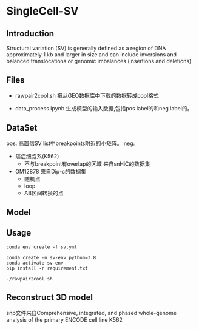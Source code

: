 # SingleCell-SV

## Introduction
Structural variation (SV) is generally defined as a region of DNA approximately 1 kb and larger in size and can include inversions and balanced translocations or genomic imbalances (insertions and deletions).

## Files
- rawpair2cool.sh
把从GEO数据库中下载的数据转成cool格式

- data_process.ipynb
生成模型的输入数据,包括pos label的和neg label的。

## DataSet
pos: 高置信SV list中breakpoints附近的小矩阵。
neg:
- 癌症细胞系(K562)
    - 不与breakpoint有overlap的区域
    来自snHiC的数据集
- GM12878
  来自Dip-c的数据集
    - 随机点
    - loop
    - AB区间转换的点

## Model

## Usage

```shell
conda env create -f sv.yml

conda create -n sv-env python=3.8
conda activate sv-env
pip install -r requirement.txt
```


```shell
./rawpair2cool.sh
```

## Reconstruct 3D model

snp文件来自Comprehensive, integrated, and phased whole-genome analysis of the primary ENCODE cell line K562